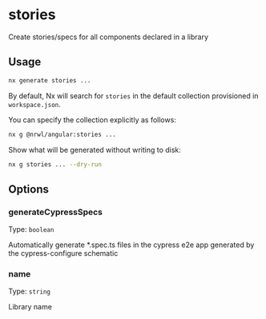 # stories

Create stories/specs for all components declared in a library

## Usage

```bash
nx generate stories ...
```

By default, Nx will search for `stories` in the default collection provisioned in `workspace.json`.

You can specify the collection explicitly as follows:

```bash
nx g @nrwl/angular:stories ...
```

Show what will be generated without writing to disk:

```bash
nx g stories ... --dry-run
```

## Options

### generateCypressSpecs

Type: `boolean`

Automatically generate \*.spec.ts files in the cypress e2e app generated by the cypress-configure schematic

### name

Type: `string`

Library name
